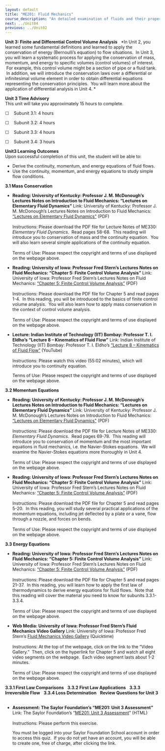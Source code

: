```yaml
---
layout: default
title: "ME201: Fluid Mechanics"
course_description: "An detailed examination of fluids and their properties, surveying flow regimes, dynamics and kinematics, Reynolds transport theorem, Navier-Stokes equations, dimensional analysis, boundary—layer theory, and compressible and incompressible flows."
next: ../Unit04
previous: ../Unit02
---
```

**Unit 3: Finite and Differential Control Volume Analysis** <span
id="3"></span> 
*In Unit 2, you learned some fundamental definitions and learned to
apply the conservation of energy (Bernoulli’s equation) to flow
situations.  In Unit 3, you will learn a systematic process for applying
the conservation of mass, momentum, and energy to specific volumes
(control volumes) of interest.  For example, this control volume might
be a section of pipe or a fluid tank.  In addition, we will introduce
the conservation laws over a differential or infinitesimal volume
element in order to obtain differential equations representing the
conservation principles.  You will learn more about the application of
differential analysis in Unit 4. *

**Unit 3 Time Advisory**  
This unit will take you approximately 15 hours to complete.

☐    Subunit 3.1: 4 hours

☐    Subunit 3.2: 4 hours

☐    Subunit 3.3: 4 hours  
  
 ☐    Subunit 3.4: 3 hours

**Unit3 Learning Outcomes**  
Upon successful completion of this unit, the student will be able to:  
-   Derive the continuity, momentum, and energy equations of fluid
    flows.
-   Use the continuity, momentum, and energy equations to study simple
    flow conditions.

**3.1 Mass Conservation** <span id="3.1"></span> 
-   **Reading: University of Kentucky: Professor J. M. McDonough’s
    Lectures Notes on Introduction to Fluid Mechanics: “Lectures on
    Elementary Fluid Dynamics”**
    Link: University of Kentucky: Professor J. M. McDonough’s Lectures
    Notes on Introduction to Fluid Mechanics: [“Lectures on Elementary
    Fluid
    Dynamics”](http://www.engr.uky.edu/~acfd/lecturenotes1.html) (PDF)  
        
     Instructions: Please download the PDF file for Lecture Notes of
    ME330: *Elementary Fluid Dynamics*.  Read pages 58-68.  This reading
    will introduce you to conservation of mass and the continuity
    equation.  You will also learn several simple applications of the
    continuity equation.  
        
     Terms of Use: Please respect the copyright and terms of use
    displayed on the webpage above.

-   **Reading: University of Iowa: Professor Fred Stern’s Lectures Notes
    on Fluid Mechanics: “Chapter 5: Finite Control Volume Analysis”**
    Link: University of Iowa: Professor Fred Stern’s Lectures Notes on
    Fluid Mechanics: [“Chapter 5: Finite Control Volume
    Analysis”](http://www.engineering.uiowa.edu/~fluids/) (PDF)  
        
     Instructions: Please download the PDF file for Chapter 5 and read
    pages 1-4.  In this reading, you will be introduced to the basics of
    finite control volume analysis.  You will also learn how to apply
    mass conservation in the context of control volume analysis.  
        
     Terms of Use: Please respect the copyright and terms of use
    displayed on the webpage above.

-   **Lecture: Indian Institute of Technology (IIT) Bombay: Professor T.
    I. Eldho’s “Lecture 8 – Kinematics of Fluid Flow”**
    Link: Indian Institute of Technology (IIT) Bombay: Professor T. I.
    Eldho’s [“Lecture 8 – Kinematics of Fluid
    Flow”](http://www.youtube.com/watch?v=NNwNxTYrgeg&feature=related)
    (YouTube)  
        
     Instructions: Please watch this video (55:02 minutes), which will
    introduce you to continuity equation.  
      
     Terms of Use: Please respect the copyright and terms of use
    displayed on the webpage above.

**3.2 Momentum Equations** <span id="3.2"></span> 
-   **Reading: University of Kentucky: Professor J. M. McDonough’s
    Lectures Notes on Introduction to Fluid Mechanics: “Lectures on
    Elementary Fluid Dynamics”**
    Link: University of Kentucky: Professor J. M. McDonough’s Lectures
    Notes on Introduction to Fluid Mechanics: [“Lectures on Elementary
    Fluid
    Dynamics”](http://www.engr.uky.edu/~acfd/lecturenotes1.html) (PDF)  
        
     Instructions: Please download the PDF file for Lecture Notes of
    ME330: *Elementary Fluid Dynamics*.  Read pages 69-78.  This reading
    will introduce you to conservation of momentum and the most
    important equations in fluid mechanics, i.e. the Navier-Stokes
    equations.  We will examine the Navier-Stokes equations more
    thoroughly in Unit 4.  
        
     Terms of Use: Please respect the copyright and terms of use
    displayed on the webpage above.

-   **Reading: University of Iowa: Professor Fred Stern’s Lectures Notes
    on Fluid Mechanics: “Chapter 5: Finite Control Volume Analysis”**
    Link: University of Iowa: Professor Fred Stern’s Lectures Notes on
    Fluid Mechanics: [“Chapter 5: Finite Control Volume
    Analysis”](http://www.engineering.uiowa.edu/~fluids/) (PDF)  
        
     Instructions: Please download the PDF file for Chapter 5 and read
    pages 5-20.  In this reading, you will study several practical
    applications of the momentum equations, including jet deflected by a
    plate or a vane, flow through a nozzle, and forces on bends.  
        
     Terms of Use: Please respect the copyright and terms of use
    displayed on the webpage above.

**3.3 Energy Equations** <span id="3.3"></span> 
-   **Reading: University of Iowa: Professor Fred Stern’s Lectures Notes
    on Fluid Mechanics: “Chapter 5: Finite Control Volume Analysis”**
    Link: University of Iowa: Professor Fred Stern’s Lectures Notes on
    Fluid Mechanics: [“Chapter 5: Finite Control Volume
    Analysis”](http://www.engineering.uiowa.edu/~fluids/) (PDF)  
        
     Instructions: Please download the PDF file for Chapter 5 and read
    pages 21-37.  In this reading, you will learn how to apply the first
    law of thermodynamics to derive energy equations for fluid flows.
     Note that this reading will cover the material you need to know for
    subunits 3.3.1-3.3.4.  
        
     Terms of Use: Please respect the copyright and terms of use
    displayed on the webpage above.

-   **Web Media: University of Iowa: Professor Fred Stern’s Fluid
    Mechanics Video Gallery**
    Link: University of Iowa: Professor Fred Stern’s [Fluid Mechanics
    Video
    Gallery](http://www.engineering.uiowa.edu/~fluids/) (Quicktime)  
        
     Instructions: At the top of the webpage, click on the link to the
    “Video Gallery.”  Then, click on the hyperlink for Chapter 5 and
    watch all eight video segments on the webpage.  Each video segment
    lasts about 1-2 minutes.  
        
     Terms of Use: Please respect the copyright and terms of use
    displayed on the webpage above. 

**3.3.1 First Law Comparisons** <span id="3.3.1"></span> 
**3.3.2 First Law Applications** <span id="3.3.2"></span> 
**3.3.3 Irreversible Flow** <span id="3.3.3"></span> 
**3.3.4 Loss Determination** <span id="3.3.4"></span> 
**Review Questions for Unit 3** <span id="3.4"></span> 
-   **Assessment: The Saylor Foundation’s “ME201: Unit 3 Assessment”**
    Link: The Saylor Foundation’s “[ME201: Unit 3
    Assessment](http://school.saylor.org/mod/quiz/view.php?id=968)”
    (HTML)  
        
     Instructions: Please perform this exercise.   
      
     You must be logged into your Saylor Foundation School account in
    order to access this quiz.  If you do not yet have an account, you
    will be able to create one, free of charge, after clicking the
    link. 



